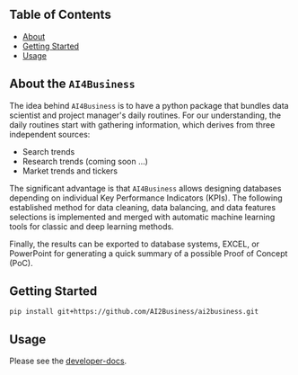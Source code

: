 ## Table of Contents

- [About](#about)
- [Getting Started](#getting_started)
- [Usage](#usage)

## About the `AI4Business`  <a name = "about"></a>

The idea behind  `AI4Business` is to have a python package that bundles data scientist and project manager's daily routines. For our understanding, the daily routines start with gathering information, which derives from three independent sources:

- Search trends
- Research trends (coming soon ...)
- Market trends and tickers

The significant advantage is that `AI4Business` allows designing databases depending on individual Key Performance Indicators (KPIs). The following established method for data cleaning, data balancing, and data features selections is implemented and merged with automatic machine learning tools for classic and deep learning methods.

Finally, the results can be exported to database systems, EXCEL, or PowerPoint for generating a quick summary of a possible Proof of Concept (PoC).

## Getting Started  <a name = "getting_started"></a>

```shell
pip install git+https://github.com/AI2Business/ai2business.git
```

## Usage <a name = "usage"></a>

Please see the [developer-docs](https://ai2business.github.io/ai2business/dev/).
